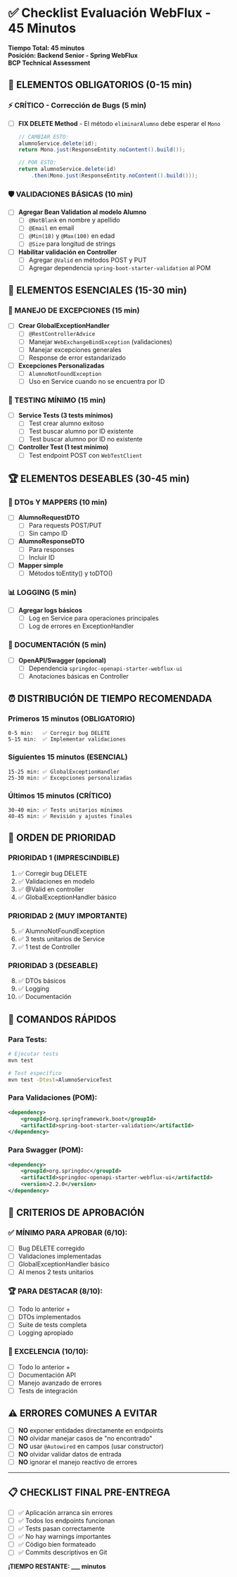 # ✅ Checklist Evaluación WebFlux - 45 Minutos
**Tiempo Total: 45 minutos**  
**Posición: Backend Senior - Spring WebFlux**  
**BCP Technical Assessment**

## 🚨 ELEMENTOS OBLIGATORIOS (0-15 min)

### ⚡ CRÍTICO - Corrección de Bugs (5 min)
- [ ] **FIX DELETE Method** - El método `eliminarAlumno` debe esperar el `Mono`
  ```java
  // CAMBIAR ESTO:
  alumnoService.delete(id);
  return Mono.just(ResponseEntity.noContent().build());
  
  // POR ESTO:
  return alumnoService.delete(id)
      .then(Mono.just(ResponseEntity.noContent().build()));
  ```

### 🛡️ VALIDACIONES BÁSICAS (10 min)
- [ ] **Agregar Bean Validation al modelo Alumno**
  - [ ] `@NotBlank` en nombre y apellido
  - [ ] `@Email` en email
  - [ ] `@Min(18)` y `@Max(100)` en edad
  - [ ] `@Size` para longitud de strings
  
- [ ] **Habilitar validación en Controller**
  - [ ] Agregar `@Valid` en métodos POST y PUT
  - [ ] Agregar dependencia `spring-boot-starter-validation` al POM

## 🎯 ELEMENTOS ESENCIALES (15-30 min)

### 🔧 MANEJO DE EXCEPCIONES (15 min)
- [ ] **Crear GlobalExceptionHandler**
  - [ ] `@RestControllerAdvice`
  - [ ] Manejar `WebExchangeBindException` (validaciones)
  - [ ] Manejar excepciones generales
  - [ ] Response de error estandarizado

- [ ] **Excepciones Personalizadas**
  - [ ] `AlumnoNotFoundException`
  - [ ] Uso en Service cuando no se encuentra por ID

### 🧪 TESTING MÍNIMO (15 min)
- [ ] **Service Tests (3 tests mínimos)**
  - [ ] Test crear alumno exitoso
  - [ ] Test buscar alumno por ID existente
  - [ ] Test buscar alumno por ID no existente

- [ ] **Controller Test (1 test mínimo)**
  - [ ] Test endpoint POST con `WebTestClient`

## 🏆 ELEMENTOS DESEABLES (30-45 min)

### 📝 DTOs Y MAPPERS (10 min)
- [ ] **AlumnoRequestDTO**
  - [ ] Para requests POST/PUT
  - [ ] Sin campo ID
  
- [ ] **AlumnoResponseDTO**
  - [ ] Para responses
  - [ ] Incluir ID

- [ ] **Mapper simple**
  - [ ] Métodos toEntity() y toDTO()

### 📊 LOGGING (5 min)
- [ ] **Agregar logs básicos**
  - [ ] Log en Service para operaciones principales
  - [ ] Log de errores en ExceptionHandler

### 📖 DOCUMENTACIÓN (5 min)
- [ ] **OpenAPI/Swagger (opcional)**
  - [ ] Dependencia `springdoc-openapi-starter-webflux-ui`
  - [ ] Anotaciones básicas en Controller

## ⏰ DISTRIBUCIÓN DE TIEMPO RECOMENDADA

### Primeros 15 minutos (OBLIGATORIO)
```
0-5 min:   ✅ Corregir bug DELETE
5-15 min:  ✅ Implementar validaciones
```

### Siguientes 15 minutos (ESENCIAL)
```
15-25 min: ✅ GlobalExceptionHandler
25-30 min: ✅ Excepciones personalizadas
```

### Últimos 15 minutos (CRÍTICO)
```
30-40 min: ✅ Tests unitarios mínimos
40-45 min: ✅ Revisión y ajustes finales
```

## 🎯 ORDEN DE PRIORIDAD

### **PRIORIDAD 1 (IMPRESCINDIBLE)**
1. ✅ Corregir bug DELETE
2. ✅ Validaciones en modelo
3. ✅ @Valid en controller
4. ✅ GlobalExceptionHandler básico

### **PRIORIDAD 2 (MUY IMPORTANTE)**
5. ✅ AlumnoNotFoundException
6. ✅ 3 tests unitarios de Service
7. ✅ 1 test de Controller

### **PRIORIDAD 3 (DESEABLE)**
8. ✅ DTOs básicos
9. ✅ Logging
10. ✅ Documentación

## 🚀 COMANDOS RÁPIDOS

### Para Tests:
```bash
# Ejecutar tests
mvn test

# Test específico
mvn test -Dtest=AlumnoServiceTest
```

### Para Validaciones (POM):
```xml
<dependency>
    <groupId>org.springframework.boot</groupId>
    <artifactId>spring-boot-starter-validation</artifactId>
</dependency>
```

### Para Swagger (POM):
```xml
<dependency>
    <groupId>org.springdoc</groupId>
    <artifactId>springdoc-openapi-starter-webflux-ui</artifactId>
    <version>2.2.0</version>
</dependency>
```

## 🎯 CRITERIOS DE APROBACIÓN

### ✅ MÍNIMO PARA APROBAR (6/10):
- [ ] Bug DELETE corregido
- [ ] Validaciones implementadas
- [ ] GlobalExceptionHandler básico
- [ ] Al menos 2 tests unitarios

### 🏆 PARA DESTACAR (8/10):
- [ ] Todo lo anterior +
- [ ] DTOs implementados
- [ ] Suite de tests completa
- [ ] Logging apropiado

### 🌟 EXCELENCIA (10/10):
- [ ] Todo lo anterior +
- [ ] Documentación API
- [ ] Manejo avanzado de errores
- [ ] Tests de integración

## ⚠️ ERRORES COMUNES A EVITAR

- [ ] **NO** exponer entidades directamente en endpoints
- [ ] **NO** olvidar manejar casos de "no encontrado"
- [ ] **NO** usar `@Autowired` en campos (usar constructor)
- [ ] **NO** olvidar validar datos de entrada
- [ ] **NO** ignorar el manejo reactivo de errores

---

## 📋 CHECKLIST FINAL PRE-ENTREGA

- [ ] ✅ Aplicación arranca sin errores
- [ ] ✅ Todos los endpoints funcionan
- [ ] ✅ Tests pasan correctamente
- [ ] ✅ No hay warnings importantes
- [ ] ✅ Código bien formateado
- [ ] ✅ Commits descriptivos en Git

**¡TIEMPO RESTANTE: ___ minutos**
